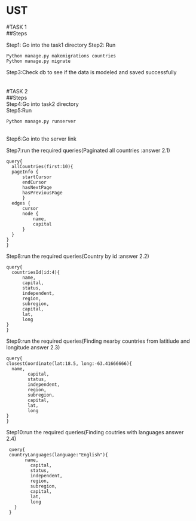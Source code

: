 # UST

#TASK 1
<br>
##Steps

Step1: Go into the task1 directory
Step2: Run
  ```
  Python manage.py makemigrations countries
  Python manage.py migrate
  ```
Step3:Check db to see if the data is modeled and saved successfully<br>
<br>
<br>
#TASK 2
<br>
##Steps
<br>
Step4:Go into task2 directory<br>
Step5:Run
  ```
  Python manage.py runserver
  ```
<br>
Step6:Go into the server link
<br>

Step7:run the required queries(Paginated all countries :answer 2.1)
  ```
  query{
    allCountries(first:10){
    pageInfo {
        startCursor
        endCursor
        hasNextPage
        hasPreviousPage
        }
    edges {
        cursor
        node {
            name,
            capital
        }
    }
}
}
```


Step8:run the required queries(Country by id :answer 2.2)
  ```
  query{
    countriesId(id:4){
        name,
        capital,
        status,
        independent,
        region,
        subregion,
        capital,
        lat,
        long
}
}
```

Step9:run the required queries(Finding nearby countries from latitiude and longitude answer 2.3)
  ```
  query{
  closestCoordinate(lat:18.5, long:-63.41666666){
    name,
          capital,
          status,
          independent,
          region,
          subregion,
          capital,
          lat,
          long
  }
}
 ```
 
Step10:run the required queries(Finding coutries with languages answer 2.4)
  
 ```
  query{
  countryLanguages(language:"English"){
        name,
          capital,
          status,
          independent,
          region,
          subregion,
          capital,
          lat,
          long
    }
  }
  ```
